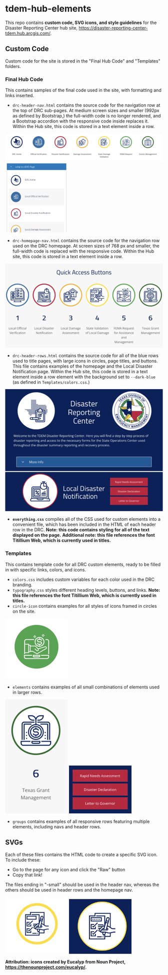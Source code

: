 # tdem-hub-elements

This repo contains **custom code, SVG icons, and style guidelines** for the Disaster Reporting Center hub site, https://disaster-reporting-center-tdem.hub.arcgis.com/. 

## Custom Code

Custom code for the site is stored in the "Final Hub Code" and "Templates" folders. 

### Final Hub Code

This contains samples of the final code used in the site, with formatting and links inserted. 

* `drc-header-nav.html` contains the source code for the navigation row at the top of DRC sub-pages. At medium screen sizes and smaller (992px as defined by Bootstrap,) the full-width code is no longer rendered, and a Bootstrap accordion with the responsive code inside replaces it. Within the Hub site, this code is stored in a text element inside a row. 

![Screenshot of site](./Screenshots/readme-1.png) <img src="./Screenshots/readme-2.png" alt="Screenshot of site" width="200px" height="auto">

* `drc-homepage-nav.html` contains the source code for the navigation row used on the DRC homepage. At screen sizes of 768 px and smaller, the full-width code is replaced with the responsive code. Within the Hub site, this code is stored in a text element inside a row. 

![Screenshot of site](./Screenshots/readme-3.png)

* `drc-header-rows.html` contains the source code for all of the blue rows used to title pages, with large icons in circles, page titles, and buttons. This file contains examples of the homepage and the Local Disaster Notification page. Within the Hub site, this code is stored in a text element inside a row element with the background set to `--dark-blue` (as defined in `Templates/colors.css`.)

![Screenshot of site](./Screenshots/readme-4.png) ![Screenshot of site](./Screenshots/readme-5.png) 

* **`everything.css`** compiles all of the CSS used for custom elements into a convenient file, which has been included in the HTML of each header row in the DRC. **Note: this code contains styling for all of the text displayed on the page.** **Additional note: this file references the font Titillium Web, which is currently used in titles.**

### Templates 

This contains template code for all DRC custom elements, ready to be filled in with specific links, colors, and icons.

* `colors.css` includes custom variables for each color used in the DRC branding.
* `typography.css` styles different heading levels, buttons, and links. **Note: this file references the font Titillium Web, which is currently used in titles.**
* `circle-icon` contains examples for all styles of icons framed in circles on the site. 

<img src="./Screenshots/readme-6.png" alt="Screenshot of site" width="200px" height="auto">

* `elements` contains examples of all small combinations of elements used in larger rows. 

<img src="./Screenshots/readme-7.png" alt="Screenshot of site" width="200px" height="auto"> <img src="./Screenshots/readme-8.png" alt="Screenshot of site" width="200px" height="auto">

* `groups` contains examples of all responsive rows featuring multiple elements, including navs and header rows. 
## SVGs

Each of these files contains the HTML code to create a specific SVG icon. To include these:
* Go to the page for any icon and click the "Raw" button
* Copy that link!

The files ending in "-small" should be used in the header nav, whereas the others should be used in header rows and the homepage nav.

<img src="./Screenshots/readme-9.png" alt="Screenshot of site" width="200px" height="auto"> <img src="./Screenshots/readme-10.png" alt="Screenshot of site" width="200px" height="auto">


**Attribution: icons created by Eucalyp from Noun Project, https://thenounproject.com/eucalyp/.**

